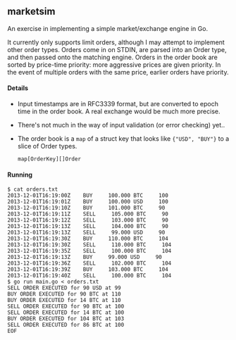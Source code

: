 ## marketsim

An exercise in implementing a simple market/exchange engine in Go.

It currently only supports limit orders, although I may attempt to implement
other order types. Orders come in on STDIN, are parsed into an Order type, and 
then passed onto the matching engine. Orders in the order book are sorted by
price-time priority: more aggressive prices are given priority. In the event of
multiple orders with the same price, earlier orders have priority.

#### Details

* Input timestamps are in RFC3339 format, but are converted to epoch time in
  the order book. A real exchange would be much more precise.

* There's not much in the way of input validation (or error checking) yet.. 

* The order book is a `map` of a struct key that looks like `{"USD", "BUY"}` to
  a slice of Order types.

  ```
  map[OrderKey][]Order
  ```

#### Running

```
$ cat orders.txt
2013-12-01T16:19:00Z    BUY     100.000 BTC     100
2013-12-01T16:19:01Z    BUY     100.000 USD     100
2013-12-01T16:19:10Z    BUY     101.000 BTC     90 
2013-12-01T16:19:11Z    SELL     105.000 BTC     90
2013-12-01T16:19:12Z    SELL     103.000 BTC     90
2013-12-01T16:19:13Z    SELL     104.000 BTC     90
2013-12-01T16:19:13Z    SELL     99.000 USD     90
2013-12-01T16:19:30Z    BUY     110.000 BTC     104 
2013-12-01T16:19:30Z    SELL     110.000 BTC     104
2013-12-01T16:19:35Z    SELL     100.000 BTC     104
2013-12-01T16:19:13Z    BUY     99.000 USD     90
2013-12-01T16:19:36Z    SELL     102.000 BTC     104
2013-12-01T16:19:39Z    BUY     103.000 BTC     104
2013-12-01T16:19:40Z    SELL     100.000 BTC     104
$ go run main.go < orders.txt
SELL ORDER EXECUTED for 90 USD at 99
BUY ORDER EXECUTED for 90 BTC at 110
BUY ORDER EXECUTED for 14 BTC at 110
SELL ORDER EXECUTED for 90 BTC at 100
SELL ORDER EXECUTED for 14 BTC at 100
BUY ORDER EXECUTED for 104 BTC at 103
SELL ORDER EXECUTED for 86 BTC at 100
EOF
```

